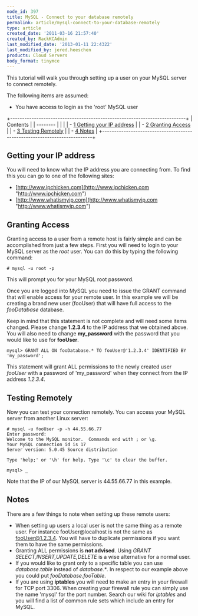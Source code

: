 ```yaml
---
node_id: 397
title: MySQL - Connect to your database remotely
permalink: article/mysql-connect-to-your-database-remotely
type: article
created_date: '2011-03-16 21:57:40'
created_by: RackKCAdmin
last_modified_date: '2013-01-11 22:4322'
last_modified_by: jered.heeschen
products: Cloud Servers
body_format: tinymce
---
```


This tutorial will walk you through setting up a user on your MySQL
server to connect remotely.

The following items are assumed:

-   You have access to login as the 'root' MySQL user

+--------------------------------------------------------------------------+
| Contents                                                                 |
| --------                                                                 |
|                                                                          |
| -   [1 Getting your IP address](#Getting_your_IP_address)                |
| -   [2 Granting Access](#Granting_Access)                                |
| -   [3 Testing Remotely](#Testing_Remotely)                              |
| -   [4 Notes](#Notes)                                                    |
+--------------------------------------------------------------------------+

Getting your IP address
-----------------------

You will need to know what the IP address you are connecting from. To
find this you can go to one of the following sites:

-   [http://www.ipchicken.com](http://www.ipchicken.com "http://www.ipchicken.com")
-   [http://www.whatismyip.com](http://www.whatismyip.com "http://www.whatismyip.com")

Granting Access
---------------

Granting access to a user from a remote host is fairly simple and can be
accomplished from just a few steps. First you will need to login to your
MySQL server as the *root* user. You can do this by typing the following
command:

    # mysql -u root -p

This will prompt you for your MySQL root password.

Once you are logged into MySQL you need to issue the GRANT command that
will enable access for your remote user. In this example we will be
creating a brand new user (fooUser) that will have full access to the
*fooDatabase* database.

Keep in mind that this statement is not complete and will need some
items changed. Please change **1.2.3.4** to the IP address that we
obtained above. You will also need to change **my\_password** with the
password that you would like to use for **fooUser**.

    mysql> GRANT ALL ON fooDatabase.* TO fooUser@'1.2.3.4' IDENTIFIED BY 'my_password';

This statement will grant ALL permissions to the newly created user
*fooUser* with a password of 'my\_password' when they connect from the
IP address *1.2.3.4*.

Testing Remotely
----------------

Now you can test your connection remotely. You can access your MySQL
server from another Linux server:

    # mysql -u fooUser -p -h 44.55.66.77
    Enter password: 
    Welcome to the MySQL monitor.  Commands end with ; or \g.
    Your MySQL connection id is 17
    Server version: 5.0.45 Source distribution

    Type 'help;' or '\h' for help. Type '\c' to clear the buffer.

    mysql> _

Note that the IP of our MySQL server is 44.55.66.77 in this example.

Notes
-----

There are a few things to note when setting up these remote users:

-   When setting up users a local user is not the same thing as a remote
    user. For instance fooUser@localhost is not the same as
    fooUser@1.2.3.4. You will have to duplicate permissions if you want
    them to have the same permissions.
-   Granting ALL permissions is **not advised**. Using *GRANT
    SELECT,INSERT,UPDATE,DELETE* is a wise alternative for a normal
    user.
-   If you would like to grant only to a specific table you can use
    *database.table* instead of *database.\**. In respect to our example
    above you could put *fooDatabase.fooTable*.
-   If you are using **iptables** you will need to make an entry in your
    firewall for TCP port 3306. When creating your firewall rule you can
    simply use the name 'mysql' for the port number. Search our wiki for
    *iptables* and you will find a list of common rule sets which
    include an entry for MySQL.

 

